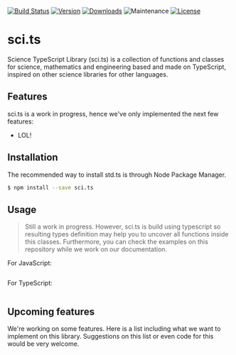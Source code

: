 [![Build Status][build-image]][build-url]
[![Version][npm-image]][npm-url]
[![Downloads][npm-downloads-image]][npm-url]
![Maintenance][maintain-image]
[![License][license-image]][license-url]

# sci.ts
Science TypeScript Library (sci.ts) is a collection of functions and classes
for science, mathematics and engineering based and made on TypeScript, inspired
on other science libraries for other languages.

## Features
sci.ts is a work in progress, hence we've only implemented the next few 
features:
- LOL!

## Installation
The recommended way to install std.ts is through Node Package Manager.

```bash
$ npm install --save sci.ts 
```

## Usage
> Still a work in progress. However, sci.ts is build using typescript so 
resulting types definition may help you to uncover all functions inside this 
classes.
Furthermore, you can check the examples on this repository while we work on 
our documentation.

For JavaScript:

```javascript

```

For TypeScript:

```typescript

```

## Upcoming features
We're working on some features. Here is a list including what we want to 
implement on this library. Suggestions on this list or even code for this 
would be very welcome.

[npm-image]: https://img.shields.io/npm/v/sci.ts.svg
[npm-downloads-image]: https://img.shields.io/npm/dm/sci.ts.svg
[npm-url]: https://www.npmjs.com/package/sci.ts

[build-image]: https://img.shields.io/travis/tslovers/sci.ts.svg
[build-url]: https://travis-ci.org/trslovers/sci.ts
  
[license-image]: https://img.shields.io/github/license/tslovers/sci.ts.svg
[license-url]: https://github.com/tslovers/sci.ts/blob/master/LICENSE

[maintain-image]: https://img.shields.io/maintenance/yes/2018.svg
